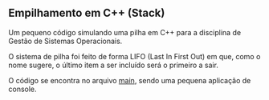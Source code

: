 ## Empilhamento em C++ (Stack)

Um pequeno código simulando uma pilha em C++ para a disciplina de Gestão de Sistemas Operacionais.

O sistema de pilha foi feito de forma LIFO (Last In First Out) em que, como o nome sugere, o último item a ser incluído será o primeiro a sair.

O código se encontra no arquivo [main](https://github.com/valimnathaly/Pilha/blob/main/main/main.cpp), sendo uma pequena aplicação de console.
